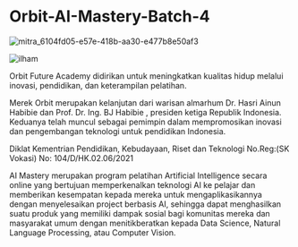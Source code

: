 # Orbit-AI-Mastery-Batch-4

![mitra_6104fd05-e57e-418b-aa30-e477b8e50af3](https://user-images.githubusercontent.com/85488433/227622733-9c9d2130-4f59-4274-8f2e-a16fb76d71de.png)

![ilham](https://user-images.githubusercontent.com/85488433/227623019-bcfc15e8-81ab-401e-9c6a-c37d4b832934.png)


Orbit Future Academy didirikan untuk meningkatkan kualitas hidup melalui inovasi, pendidikan, dan keterampilan pelatihan.

Merek Orbit merupakan kelanjutan dari warisan almarhum Dr. Hasri Ainun Habibie dan Prof. Dr. Ing. BJ Habibie , presiden ketiga Republik Indonesia. Keduanya telah muncul sebagai pemimpin dalam mempromosikan inovasi dan pengembangan teknologi untuk pendidikan Indonesia.

Diklat Kementrian Pendidikan, Kebudayaan, Riset dan Teknologi No.Reg:(SK Vokasi) No: 104/D/HK.02.06/2021




AI Mastery merupakan program pelatihan Artificial Intelligence secara online yang bertujuan memperkenalkan teknologi AI ke pelajar dan memberikan kesempatan kepada mereka untuk mengaplikasikannya dengan menyelesaikan project berbasis AI, sehingga dapat menghasilkan suatu produk yang memiliki dampak sosial bagi komunitas mereka dan masyarakat umum dengan menitikberatkan kepada Data Science, Natural Language Processing, atau Computer Vision. 
